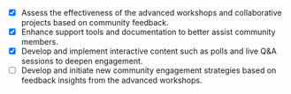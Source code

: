 - [x] Assess the effectiveness of the advanced workshops and collaborative projects based on community feedback.
- [x] Enhance support tools and documentation to better assist community members.
- [x] Develop and implement interactive content such as polls and live Q&A sessions to deepen engagement.
- [ ] Develop and initiate new community engagement strategies based on feedback insights from the advanced workshops.